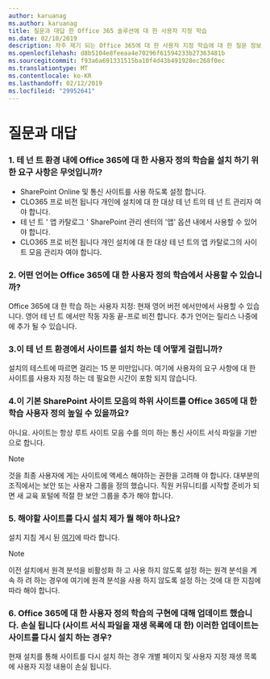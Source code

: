 ```yaml
---
author: karuanag
ms.author: karuanag
title: 질문과 대답 한 Office 365 솔루션에 대 한 사용자 지정 학습
ms.date: 02/10/2019
description: 자주 제기 되는 Office 365에 대 한 사용자 지정 학습에 대 한 질문 정보
ms.openlocfilehash: d8b5104e8feeaa4e70296f61594233b27363481b
ms.sourcegitcommit: f93a6a691331515ba10f4d43b491928ec268f0ec
ms.translationtype: MT
ms.contentlocale: ko-KR
ms.lasthandoff: 02/12/2019
ms.locfileid: "29952641"
---
```

# <a name="frequently-asked-questions"></a>질문과 대답

### <a name="1-what-are-the-requirements-for-installing-custom-learning-for-office-365-into-my-tenant-environment"></a>1. 테 넌 트 환경 내에 Office 365에 대 한 사용자 정의 학습을 설치 하기 위한 요구 사항은 무엇입니까?

- SharePoint Online 및 통신 사이트를 사용 하도록 설정 합니다.
- CLO365 프로 비전 됩니다 개인에 설치에 대 한 대상 테 넌 트의 테 넌 트 관리자 여야 합니다.
- 테 넌 트 ' 앱 카탈로그 ' SharePoint 관리 센터의 '앱' 옵션 내에서 사용할 수 있어야 합니다.
- CLO365 프로 비전 됩니다 개인 설치에 대 한 대상 테 넌 트의 앱 카탈로그의 사이트 모음 관리자 여야 합니다.

### <a name="2-what-languages-is-custom-learning-for-office-365-available-in"></a>2. 어떤 언어는 Office 365에 대 한 사용자 정의 학습에서 사용할 수 있습니까?

Office 365에 대 한 학습 하는 사용자 지정: 현재 영어 버전 에서만에서 사용할 수 있습니다. 영어 테 넌 트 에서만 작동 자동 끝-프로 비전 합니다. 추가 언어는 릴리스 나중에에 추가 될 수 있습니다.

### <a name="3-how-long-will-it-take-to-install-the-site-in-our-tenant-environment"></a>3.이 테 넌 트 환경에서 사이트를 설치 하는 데 어떻게 걸립니까?

설치의 테스트에 따르면 걸리는 15 분 미만입니다. 여기에 사용자의 요구 사항에 대 한 사이트를 사용자 지정 하는 데 필요한 시간이 포함 되지 않습니다.

### <a name="4-can-we-make-the-custom-learning-for-office-365-a-subsite-of-our-primary-sharepoint-site-collection"></a>4.이 기본 SharePoint 사이트 모음의 하위 사이트를 Office 365에 대 한 학습 사용자 정의 높일 수 있을까요?

아니요. 사이트는 항상 루트 사이트 모음 수를 의미 하는 통신 사이트 서식 파일을 기반으로 합니다.

> [!NOTE]
> 것을 최종 사용자에 게는 사이트에 액세스 해야하는 권한을 고려해 야 합니다. 대부분의 조직에서는 보안 또는 사용자 그룹을 정의 했습니다. 직원 커뮤니티를 시작할 준비가 되 면 새 교육 포털에 적절 한 보안 그룹을 추가 해야 합니다.

### <a name="5-i-need-to-reinstall-the-site-what-should-i-do"></a>5. 해야할 사이트를 다시 설치 제가 뭘 해야 하나요?

설치 지침 게시 된 [여기](installsitepackage.md)에 따라 합니다.

> [!NOTE]
> 이전 설치에서 원격 분석을 비활성화 하 고 사용 하지 않도록 설정 하는 원격 분석을 계속 하 려 하는 경우에 여기에 원격 분석을 사용 하지 않도록 설정 하는 것에 대 한 지침에 따라 해야 합니다.

### <a name="6-we-made-updates-to-our-implementation-of-custom-learning-for-office-365-will-we-lose-these-updates-made-to-site-template-playlists-if-we-reinstall-the-site"></a>6. Office 365에 대 한 사용자 정의 학습의 구현에 대해 업데이트 했습니다. 손실 됩니다 (사이트 서식 파일을 재생 목록에 대 한) 이러한 업데이트는 사이트를 다시 설치 하는 경우?

현재 설치를 통해 사이트를 다시 설치 하는 경우 개별 페이지 및 사용자 지정 재생 목록에 사용자 지정 내용이 손실 됩니다.  